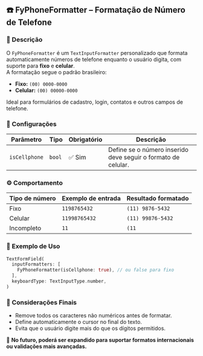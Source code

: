## ☎️ FyPhoneFormatter – Formatação de Número de Telefone

### 📖 Descrição

O `FyPhoneFormatter` é um `TextInputFormatter` personalizado que formata automaticamente números de telefone enquanto o usuário digita, com suporte para **fixo** e **celular**.  
A formatação segue o padrão brasileiro:

- **Fixo:** `(00) 0000-0000`
- **Celular:** `(00) 00000-0000`

Ideal para formulários de cadastro, login, contatos e outros campos de telefone.


### 🔧 Configurações

| Parâmetro     | Tipo   | Obrigatório | Descrição                                                     |
| ------------- | ------ | ----------- | ------------------------------------------------------------- |
| `isCellphone` | `bool` | ✅ Sim       | Define se o número inserido deve seguir o formato de celular. |



### ⚙️ Comportamento

| Tipo de número | Exemplo de entrada | Resultado formatado |
| -------------- | ------------------ | ------------------- |
| Fixo           | `1198765432`       | `(11) 9876-5432`    |
| Celular        | `11998765432`      | `(11) 99876-5432`   |
| Incompleto     | `11`               | `(11`               |


### 🧪 Exemplo de Uso

```dart
TextFormField(
  inputFormatters: [
    FyPhoneFormatter(isCellphone: true), // ou false para fixo
  ],
  keyboardType: TextInputType.number,
)
```



### 📌 Considerações Finais

- Remove todos os caracteres não numéricos antes de formatar.
- Define automaticamente o cursor no final do texto.
- Evita que o usuário digite mais do que os dígitos permitidos.

🔮 **No futuro, poderá ser expandido para suportar formatos internacionais ou validações mais avançadas.**

